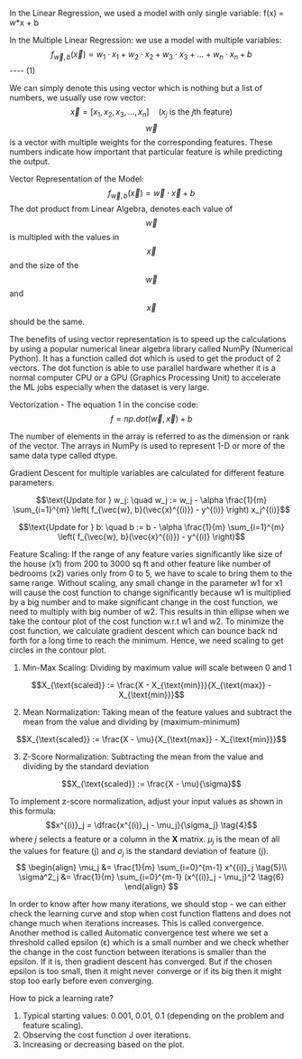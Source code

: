 In the Linear Regression, we used a model with only single variable: f(x) = w*x + b

In the Multiple Linear Regression: we use a model with multiple variables: $$f_{\vec{w}, b}(\vec{x}) = w_1 \cdot x_1 + w_2 \cdot x_2 + w_3 \cdot x_3 + \dots + w_n \cdot x_n + b$$ ---- (1)

We can simply denote this using vector which is nothing but a list of numbers, we usually use row vector: $$\vec{x} = [x_1, x_2, x_3, \dots, x_n] \quad (x_j \text{ is the } j\text{th feature})$$
$$\vec{w}$$ is a vector with multiple weights for the corresponding features. These numbers indicate how important that particular feature is while predicting the output.

Vector Representation of the Model: $$f_{\vec{w}, b}(\vec{x}) = \vec{w} \cdot \vec{x} + b$$
The dot product from Linear Algebra, denotes each value of $$\vec{w}$$ is multipled with the values in $$\vec{x}$$ and the size of the $$\vec{w}$$ and $$\vec{x}$$ should be the same.

The benefits of using vector representation is to speed up the calculations by using a popular numerical linear algebra library called NumPy (Numerical Python). It has a function called dot which is used to get the product of 2 vectors. The dot function is able to use parallel hardware whether it is a normal computer CPU or a GPU (Graphics Processing Unit) to accelerate the ML jobs especially when the dataset is very large.

Vectorization - The equation 1 in the concise code: $$f = np.dot(\vec{w}, \vec{x}) + b$$

The number of elements in the array is referred to as the dimension or rank of the vector. The arrays in NumPy is used to represent 1-D or more of the same data type called dtype.

Gradient Descent for multiple variables are calculated for different feature parameters. 

$$\text{Update for } w_j: \quad w_j := w_j - \alpha \frac{1}{m} \sum_{i=1}^{m} \left( f_{\vec{w}, b}(\vec{x}^{(i)}) - y^{(i)} \right) x_j^{(i)}$$

$$\text{Update for } b: \quad b := b - \alpha \frac{1}{m} \sum_{i=1}^{m} \left( f_{\vec{w}, b}(\vec{x}^{(i)}) - y^{(i)} \right)$$

Feature Scaling: If the range of any feature varies significantly like size of the house (x1) from 200 to 3000 sq ft and other feature like number of bedrooms (x2) varies only from 0 to 5, we have to scale to bring them to the same range.
Without scaling, any small change in the parameter w1 for x1 will cause the cost function to change significantly because w1 is multiplied by a big number and to make significant change in the cost function, we need to multiply with big number of w2. This results in thin ellipse when we take the contour plot of the cost function w.r.t w1 and w2. To minimize the cost function, we calculate gradient descent which can bounce back nd forth for a long time to reach the minimum. Hence, we need scaling to get circles in the contour plot.

1. Min-Max Scaling: Dividing by maximum value will scale between 0 and 1

$$X_{\text{scaled}} := \frac{X - X_{\text{min}}}{X_{\text{max}} - X_{\text{min}}}$$

2. Mean Normalization: Taking mean of the feature values and subtract the mean from the value and dividing by (maximum-minimum)

$$X_{\text{scaled}} := \frac{X - \mu}{X_{\text{max}} - X_{\text{min}}}$$
   
3. Z-Score Normalization: Subtracting the mean from the value and dividing by the standard deviation

$$X_{\text{scaled}} := \frac{X - \mu}{\sigma}$$

To implement z-score normalization, adjust your input values as shown in this formula:
$$x^{(i)}_j = \dfrac{x^{(i)}_j - \mu_j}{\sigma_j} \tag{4}$$ 
where $j$ selects a feature or a column in the $\mathbf{X}$ matrix. $µ_j$ is the mean of all the values for feature (j) and $\sigma_j$ is the standard deviation of feature (j).
$$
\begin{align}
\mu_j &= \frac{1}{m} \sum_{i=0}^{m-1} x^{(i)}_j \tag{5}\\
\sigma^2_j &= \frac{1}{m} \sum_{i=0}^{m-1} (x^{(i)}_j - \mu_j)^2  \tag{6}
\end{align}
$$

In order to know after how many iterations, we should stop - we can either check the learning curve and stop when cost function flattens and does not change much when iterations increases. This is called convergence. 
Another method is called Automatic convergence test where we set a threshold called epsilon (ε) which is a small number and we check whether the change in the cost function between iterations is smaller than the epsilon. If it is, then gradient descent has converged. But if the chosen epsilon is too small, then it might never converge or if its big then it might stop too early before even converging.

How to pick a learning rate? 
1. Typical starting values: 0.001, 0.01, 0.1 (depending on the problem and feature scaling).
2. Observing the cost function J over iterations.
3. Increasing or decreasing based on the plot.
